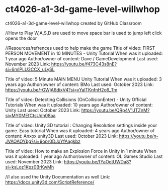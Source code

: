 # ct4026-a1-3d-game-level-willwhop
ct4026-a1-3d-game-level-willwhop created by GitHub Classroom

//How to Play
W,A,S,D are used to move
space bar is used to jump
left click opens the door

//Resources/refrences used to help make the game
Title of video: FIRST PERSON MOVEMENT in 10 MINUTES - Unity Tutorial
When was it uploaded: 1 year ago
Author/owner of content: Dave / GameDevelopment
Last used: November 2023
Link: https://youtu.be/f473C43s8nE?si=6mIPLU3CCX_uLySL

Title of video: 5 Minute MAIN MENU Unity Tutorial
When was it uploaded: 3 years ago
Author/owner of content: BMo
Last used: October 2023
Link: https://youtu.be/-GWjA6dixV4?si=vYalTKnfnH2o6_Tm

Title of video: Detecting Collisions (OnCollisionEnter) - Unity Official Tutorials
When was it uploaded: 10 years ago
Author/owner of content: Unity
Last used: October 2023
Link: https://youtu.be/QRp4V1JTZnM?si=MY0MEfCtsUdh08aa

Title of video: Unity 3D tutorial : Changing Resolution settings inside your game. Easy tutorial
When was it uploaded: 4 years ago
Author/owner of content: Anxox unity3D
Last used: October 2023
Link: https://youtu.be/n-JVAOAOYbg?si=9opr0DJxYfAagkbz

Title of video: How to make an Explosion Force in Unity in 1 minute
When was it uploaded: 1 year ago
Author/owner of content: OL Games Studio
Last used: November 2023
Link: https://youtu.be/fYaOetUWDa8?si=ksLoz1Kpz0BrKwMh

//I also used the Unity Documentation as well 
Link: https://docs.unity3d.com/ScriptReference/

